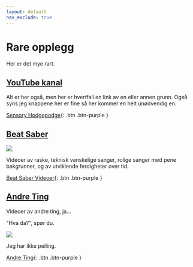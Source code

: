 ```yaml
---
layout: default
nav_exclude: true
---
```




# Rare opplegg

Her er det mye rart.

## [YouTube kanal](https://www.youtube.com/channel/UC1Q6g3eqybbJCM0sq8b1SIg)

Alt er her også, men her er hvertfall en link av en eller annen grunn. Også syns jeg knappene her er fine så her kommer en helt unødvendig en.

[Sensory Hodgepodge](https://www.youtube.com/channel/UC1Q6g3eqybbJCM0sq8b1SIg){: .btn .btn-purple  }

## [Beat Saber](/BeatSaber/BeatSaber.html)

![](https://external-content.duckduckgo.com/iu/?u=https%3A%2F%2Fassets2.rockpapershotgun.com%2Fbeat-saber-new-header.jpg%2FBROK%2Fresize%2F1920x1920%253E%2Fformat%2Fjpg%2Fquality%2F80%2Fbeat-saber-new-header.jpg&f=1&nofb=1&ipt=b539aed0da206f8245898f0891885bc5a71e3c807611b1b98eb86a53bd5b0630&ipo=images)

Videoer av raske, teknisk vanskelige sanger, rolige sanger med pene bakgrunner, og av utviklende ferdigheter over tid.

[Beat Saber Videoer](/BeatSaber/BeatSaber.html){: .btn .btn-purple  }

## [Andre Ting](/AndreTing/AndreTing.html)
Videoer av andre ting, ja...

"Hva da?", spør du.

![](https://static6.depositphotos.com/1037499/566/i/950/depositphotos_5667468-stock-photo-i-dont-know.jpg)

Jeg har ikke peiling.

[Andre Ting](/AndreTing/AndreTing.html){: .btn .btn-purple  }
